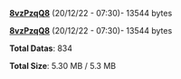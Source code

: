 [**8vzPzqQ8**](/data/8vzPzqQ8.txt) (20/12/22 - 07:30)- 13544 bytes

[**8vzPzqQ8**](/data/8vzPzqQ8.txt) (20/12/22 - 07:30)- 13544 bytes

**Total Datas**: 834

**Total Size**: 5.30 MB / 5.3 MB